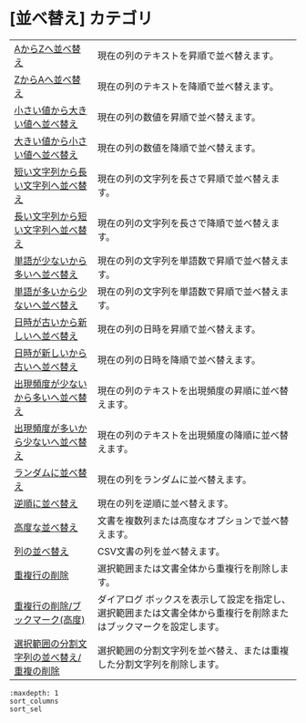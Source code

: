 # \[並べ替え\] カテゴリ

|     |     |
| --- | --- |
| [AからZへ並べ替え](../edit/sort_text_a) | 現在の列のテキストを昇順で並べ替えます。 |
| [ZからAへ並べ替え](../edit/sort_text_d) | 現在の列のテキストを降順で並べ替えます。 |
| [小さい値から大きい値へ並べ替え](../edit/sort_num_a) | 現在の列の数値を昇順で並べ替えます。 |
| [大きい値から小さい値へ並べ替え](../edit/sort_num_d) | 現在の列の数値を降順で並べ替えます。 |
| [短い文字列から長い文字列へ並べ替え](../edit/sort_length_a) | 現在の列の文字列を長さで昇順で並べ替えます。 |
| [長い文字列から短い文字列へ並べ替え](../edit/sort_length_d) | 現在の列の文字列を長さで降順で並べ替えます。 |
| [単語が少ないから多いへ並べ替え](../edit/sort_words_a) | 現在の列の文字列を単語数で昇順で並べ替えます。 |
| [単語が多いから少ないへ並べ替え](../edit/sort_words_d) | 現在の列の文字列を単語数で昇順で並べ替えます。 |
| [日時が古いから新しいへ並べ替え](../edit/sort_date_a) | 現在の列の日時を昇順で並べ替えます。 |
| [日時が新しいから古いへ並べ替え](../edit/sort_date_d) | 現在の列の日時を降順で並べ替えます。 |
| [出現頻度が少ないから多いへ並べ替え](../edit/sort_occurrence_a) | 現在の列のテキストを出現頻度の昇順に並べ替えます。 |
| [出現頻度が多いから少ないへ並べ替え](../edit/sort_occurrence_d) | 現在の列のテキストを出現頻度の降順に並べ替えます。 |
| [ランダムに並べ替え](../edit/sort_random) | 現在の列をランダムに並べ替えます。 |
| [逆順に並べ替え](../edit/sort_reverse) | 現在の列を逆順に並べ替えます。 |
| [高度な並べ替え](../edit/sort_multi) | 文書を複数列または高度なオプションで並べ替えます。 |
| [列の並べ替え](sort_columns) | CSV文書の列を並べ替えます。 |
| [重複行の削除](../edit/delete_duplicate) | 選択範囲または文書全体から重複行を削除します。 |
| [重複行の削除/ブックマーク(高度)](../edit/delete_duplicate_advanced) | ダイアログ ボックスを表示して設定を指定し、選択範囲または文書全体から重複行を削除またはブックマークを設定します。 |
| [選択範囲の分割文字列の並べ替え/重複の削除](sort_sel) | 選択範囲の分割文字列を並べ替え、または重複した分割文字列を削除します。 |

```{toctree}
:maxdepth: 1
sort_columns
sort_sel
```
